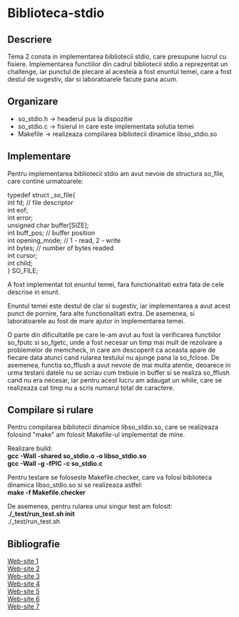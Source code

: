 # Biblioteca-stdio

## Descriere

Tema 2 consta in implementarea bibliotecii stdio, care presupune lucrul cu fisiere. Implementarea
functiilor din cadrul bibliotecii stdio a reprezentat un challenge, iar punctul de plecare al
acesteia a fost enuntul temei, care a fost destul de sugestiv, dar si laboratoarele facute pana
acum.


## Organizare

- so_stdio.h -> headerul pus la dispozitie
- so_stdio.c -> fisierul in care este implementata solutia temei
- Makefile -> realizeaza compilarea bibliotecii dinamice libso_stdio.so


## Implementare

Pentru implementarea bibliotecii stdio am avut nevoie de structura so_file, care contine 
urmatoarele:

typedef struct _so_file{ 
<br>
	int fd; // file descriptor
<br>
	int eof;
<br>
	int error;
<br>
	unsigned char buffer[SIZE];
<br>
	int buff_pos; // buffer position
<br>
	int opening_mode; // 1 - read, 2 - write
<br>
	int bytes; // number of bytes readed
<br>
	int cursor;
<br>
	int child;
<br>
} SO_FILE;
<br>

A fost implementat tot enuntul temei, fara functionalitati extra fata de cele descrise in enunt.

Enuntul temei este destul de clar si sugestiv, iar implementarea a avut acest punct de pornire,
fara alte functionalitati extra. De asemenea, si laboratoarele au fost de mare ajutor in
implementarea temei.

O parte din dificultatile pe care le-am avut au fost la verificarea functiilor so_fputc si
so_fgetc, unde a fost necesar un timp mai mult de rezolvare a problemelor de memcheck, in care
am descoperit ca aceasta apare de fiecare data atunci cand rularea testului nu ajunge pana la 
so_fclose. De asemenea, functia so_fflush a avut nevoie de mai multa atentie, deoarece in 
urma testarii datele nu se scriau cum trebuie in buffer si se realiza so_fflush cand nu era 
necesar, iar pentru acest lucru am adaugat un while, care se realizeaza cat timp nu a scris 
numarul total de caractere.


## Compilare si rulare

Pentru compilarea bibliotecii dinamice libso_stdio.so, care se realizeaza folosind "make"
am folosit Makefile-ul implementat de mine.

Realizare build:
	<br>
	**gcc -Wall -shared so_stdio.o -o libso_stdio.so**
	<br>
	**gcc -Wall -g -fPIC -c so_stdio.c**
	<br>

Pentru testare se foloseste Makefile.checker, care va folosi biblioteca dinamica libso_stdio.so
si se realizeaza astfel:
<br>
	**make -f Makefile.checker**
<br>

De asemenea, pentru rularea unui singur test am folosit:
<br>
	**./_test/run_test.sh init**
	<br>
	./_test/run_test.sh <nrTest> 
	<br>


## Bibliografie

[Web-site 1](https://ocw.cs.pub.ro/courses/so/laboratoare/laborator-02)
<br>
[Web-site 2](https://linux.die.net/man/2/open)
<br>
[Web-site 3](https://linux.die.net/man/2/read)
<br>
[Web-site 4](https://linux.die.net/man/2/write)
<br>
[Web-site 5](https://linux.die.net/man/2/lseek)
<br>
[Web-site 6](https://ocw.cs.pub.ro/courses/so/laboratoare/laborator-03)
<br>
[Web-site 7](https://www.geeksforgeeks.org/c-program-demonstrate-fork-and-pipe/)
